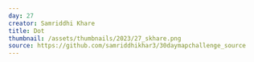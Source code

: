 ```yaml
---
day: 27
creator: Samriddhi Khare
title: Dot
thumbnail: /assets/thumbnails/2023/27_skhare.png
source: https://github.com/samriddhikhar3/30daymapchallenge_source
---
```

